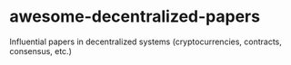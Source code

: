 # awesome-decentralized-papers
Influential papers in decentralized systems (cryptocurrencies, contracts, consensus, etc.)
